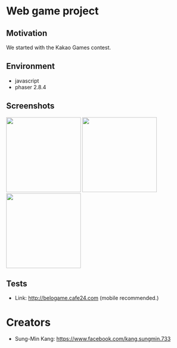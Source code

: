 # Web game project

Motivation
-------------
We started with the Kakao Games contest.

Environment
--------------
* javascript
* phaser 2.8.4

Screenshots
--------------
<div>
<img width = "200" src="https://user-images.githubusercontent.com/11826472/42720296-aa12e7bc-875f-11e8-8b46-fc57f01a1721.PNG">
<img width = "200" src="https://user-images.githubusercontent.com/11826472/42720297-aa3ec7ec-875f-11e8-90a6-ec1db25a94d9.png">
<img width = "200" src="https://user-images.githubusercontent.com/11826472/42720298-aa6a8044-875f-11e8-8936-f71d649fed08.png">
</div>

Tests
-------------
* Link: http://belogame.cafe24.com (mobile recommended.)

# Creators
* Sung-Min Kang: https://www.facebook.com/kang.sungmin.733
